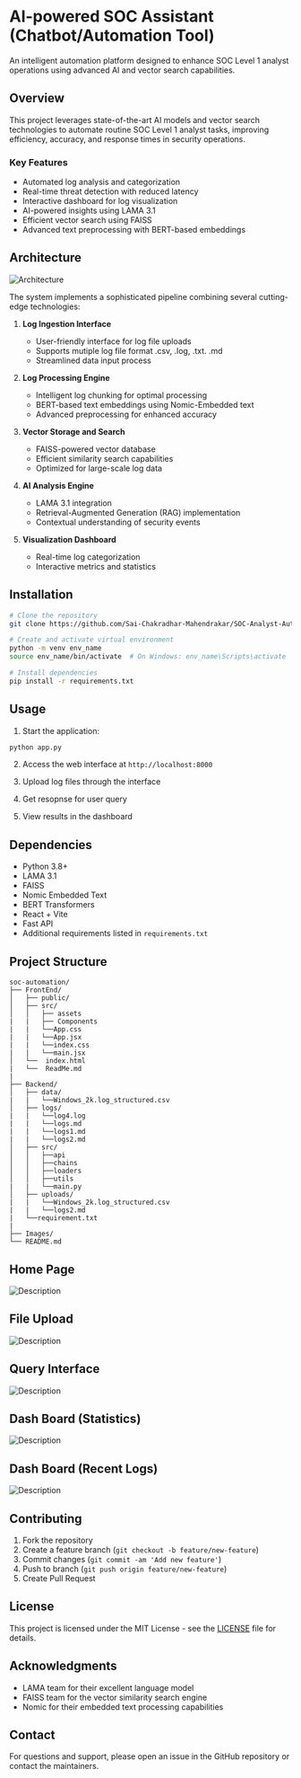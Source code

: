 # AI-powered SOC Assistant (Chatbot/Automation Tool)

An intelligent automation platform designed to enhance SOC Level 1 analyst operations using advanced AI and vector search capabilities.

## Overview

This project leverages state-of-the-art AI models and vector search technologies to automate routine SOC Level 1 analyst tasks, improving efficiency, accuracy, and response times in security operations.

### Key Features

- Automated log analysis and categorization
- Real-time threat detection with reduced latency
- Interactive dashboard for log visualization
- AI-powered insights using LAMA 3.1
- Efficient vector search using FAISS
- Advanced text preprocessing with BERT-based embeddings

## Architecture

<img src="./Images/Architecture.jpg" alt="Architecture"/>

The system implements a sophisticated pipeline combining several cutting-edge technologies:

1. **Log Ingestion Interface**
   - User-friendly interface for log file uploads
   - Supports mutiple log file format .csv, .log, .txt. .md 
   - Streamlined data input process

2. **Log Processing Engine**
   - Intelligent log chunking for optimal processing
   - BERT-based text embeddings using Nomic-Embedded text
   - Advanced preprocessing for enhanced accuracy

3. **Vector Storage and Search**
   - FAISS-powered vector database
   - Efficient similarity search capabilities
   - Optimized for large-scale log data

4. **AI Analysis Engine**
   - LAMA 3.1 integration
   - Retrieval-Augmented Generation (RAG) implementation
   - Contextual understanding of security events

5. **Visualization Dashboard**
   - Real-time log categorization
   - Interactive metrics and statistics

## Installation

```bash
# Clone the repository
git clone https://github.com/Sai-Chakradhar-Mahendrakar/SOC-Analyst-Automation-using-RAG-Model.git

# Create and activate virtual environment
python -m venv env_name
source env_name/bin/activate  # On Windows: env_name\Scripts\activate

# Install dependencies
pip install -r requirements.txt
```


## Usage

1. Start the application:
```bash
python app.py
```

2. Access the web interface at `http://localhost:8000`

3. Upload log files through the interface
   
4. Get resopnse for user query

5. View results in the dashboard

## Dependencies

- Python 3.8+
- LAMA 3.1
- FAISS
- Nomic Embedded Text
- BERT Transformers
- React + Vite
- Fast API
- Additional requirements listed in `requirements.txt`

## Project Structure

```
soc-automation/
├── FrontEnd/
│   ├── public/
│   ├── src/
│   │   ├── assets
|   |   ├── Components
|   |   └──App.css
|   |   └──App.jsx
|   |   └──index.css
|   |   └──main.jsx
│   └──  index.html
|   └──  ReadMe.md
|
├── Backend/
│   ├── data/
|   |   └──Windows_2k.log_structured.csv
│   ├── logs/
|   |   └──log4.log
|   |   └──logs.md
|   |   └──logs1.md
|   |   └──logs2.md
│   ├── src/
│   │   ├──api
│   │   ├──chains
│   │   ├──loaders
│   │   ├──utils
|   |   └──main.py
│   ├── uploads/
|   |   └──Windows_2k.log_structured.csv
|   |   └──logs2.md
|   └──requirement.txt
|
├── Images/
└── README.md
```
## Home Page

<img src="./Images/HomePage.jpg" alt="Description"/>

## File Upload

<img src="./Images/File_Upload.jpg" alt="Description"/>

## Query Interface

<img src="./Images/query_Interface.jpg" alt="Description"/>

## Dash Board (Statistics)

<img src="./Images/DashBoard.jpg" alt="Description"/>

## Dash Board (Recent Logs)

<img src="./Images/DashBoard2.jpg" alt="Description"/>


## Contributing

1. Fork the repository
2. Create a feature branch (`git checkout -b feature/new-feature`)
3. Commit changes (`git commit -am 'Add new feature'`)
4. Push to branch (`git push origin feature/new-feature`)
5. Create Pull Request

## License

This project is licensed under the MIT License - see the [LICENSE](LICENSE) file for details.

## Acknowledgments

- LAMA team for their excellent language model
- FAISS team for the vector similarity search engine
- Nomic for their embedded text processing capabilities

## Contact

For questions and support, please open an issue in the GitHub repository or contact the maintainers.
